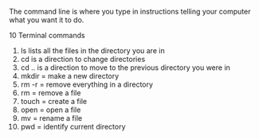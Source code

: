 The command line is where you type in instructions telling your computer what you want it to do.

10 Terminal commands
1. ls lists all the files in the directory you are in
2. cd is a direction to change directories
3. cd .. is a direction to move to the previous directory you were in
4. mkdir = make a new directory
5. rm -r = remove everything in a directory
6. rm = remove a file
7. touch = create a file
8. open = open a file
9. mv = rename a file
10. pwd = identify current directory
